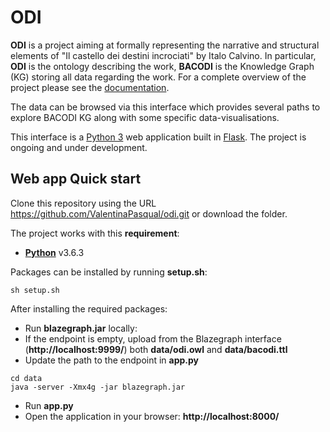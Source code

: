 # ODI

**ODI** is a project aiming at formally representing the narrative and structural elements of "Il castello dei destini incrociati" by Italo Calvino. In particular, **ODI** is the ontology describing the work, **BACODI** is the Knowledge Graph (KG) storing all data regarding the work. For a complete overview of the project please see the [documentation](https://odi-documentation.github.io/materials/).

The data can be browsed via this interface which provides several paths to explore BACODI KG along with some specific data-visualisations. 

This interface is a [Python 3](https://www.python.org/downloads/) web application built in [Flask](https://flask.palletsprojects.com/en/2.3.x/). 
The project is ongoing and under development.
 

## Web app Quick start

Clone this repository using the URL https://github.com/ValentinaPasqual/odi.git
or download the folder.

The project works with this **requirement**:

- [**Python**](https://www.python.org/downloads/) v3.6.3

Packages can be installed by running **setup.sh**:
```
sh setup.sh
```

After installing the required packages:

- Run **blazegraph.jar** locally:
- If the endpoint is empty, upload from the Blazegraph interface (**http://localhost:9999/**) both **data/odi.owl** and **data/bacodi.ttl**
- Update the path to the endpoint in **app.py** 
```
cd data
java -server -Xmx4g -jar blazegraph.jar
```
- Run **app.py**
- Open the application in your browser: **http://localhost:8000/**
